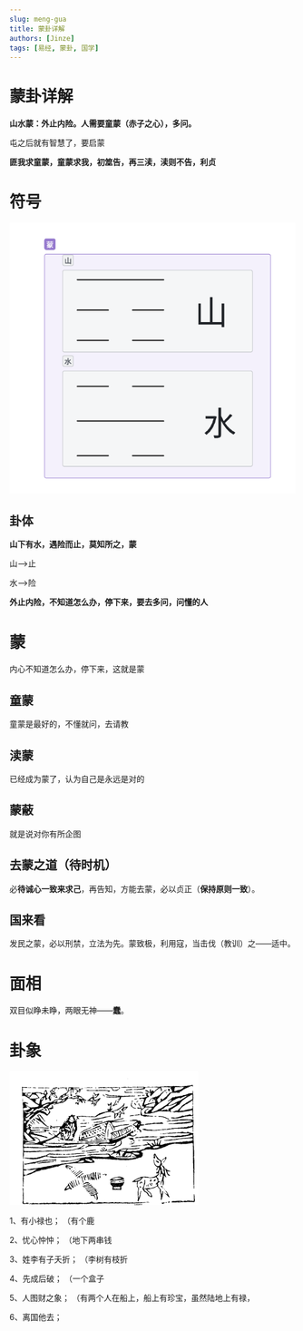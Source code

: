 ```yaml
---
slug: meng-gua
title: 蒙卦详解
authors: [Jinze]
tags: [易经, 蒙卦, 国学]
---
```

# 蒙卦详解

**山水蒙：外止内险。人需要童蒙（赤子之心），多问。**

屯之后就有智慧了，要启蒙

**匪我求童蒙，童蒙求我，初筮告，再三渎，渎则不告，利贞**
<!-- truncate -->

# 符号
![image-20240125140144852](./images/5-蒙符号.png)
## 卦体

**山下有水，遇险而止，莫知所之，蒙**

山-->止

水-->险

**外止内险，不知道怎么办，停下来，要去多问，问懂的人**

# 蒙
内心不知道怎么办，停下来，这就是蒙
## 童蒙
童蒙是最好的，不懂就问，去请教

## 渎蒙
已经成为蒙了，认为自己是永远是对的
## 蒙蔽
就是说对你有所企图
## **去蒙之道（待时机）**
必**待诚心一致来求己**，再告知，方能去蒙，必以贞正（**保持原则一致**）。
## 国来看
发民之蒙，必以刑禁，立法为先。蒙致极，利用寇，当击伐（教训）之——适中。
# 面相
双目似睁未睁，两眼无神——**蠢**。

# 卦象
![img](./images/5-蒙卦象.png)

1、有小禄也；  （有个鹿

2、忧心忡忡；   （地下两串钱

3、姓李有子夭折；  （李树有枝折

4、先成后破；  （一个盒子

5、人图财之象； （有两个人在船上，船上有珍宝，虽然陆地上有禄，

6、离国他去；

